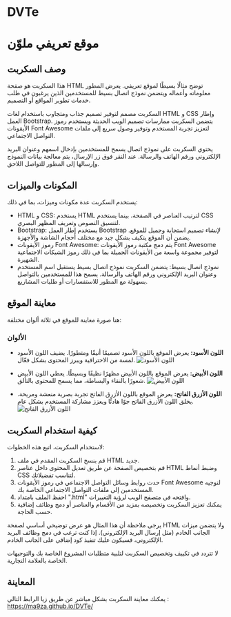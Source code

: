 # DVTe

# موقع تعريفي ملوّن

## وصف السكربت

هذا السكربت هو صفحة HTML توضح مثالًا بسيطًا لموقع تعريفي. يعرض المطور معلوماته وأعماله ويتضمن نموذج اتصال بسيط للمستخدمين الذين يرغبون في طلب خدمات تطوير المواقع أو التصميم.

السكربت مصمم لتوفير تصميم جذاب ومتجاوب باستخدام لغات HTML و CSS وإطار العمل Bootstrap. يتضمن السكربت ممارسات تصميم الويب الحديثة ويستخدم رموز الأيقونات Font Awesome لتعزيز تجربة المستخدم وتوفير وصول سريع إلى ملفات التواصل الاجتماعي.

يحتوي السكربت على نموذج اتصال يسمح للمستخدمين بإدخال اسمهم وعنوان البريد الإلكتروني ورقم الهاتف والرسالة. عند النقر فوق زر الإرسال، يتم معالجة بيانات النموذج وإرسالها إلى المطور للتواصل اللاحق.

## المكونات والميزات

يستخدم السكربت عدة مكونات وميزات، بما في ذلك:

- HTML و CSS: يستخدم HTML لترتيب العناصر في الصفحة، بينما يستخدم CSS لتنسيق النصوص وتعريف المظهر البصري.
- Bootstrap: يستخدم إطار العمل Bootstrap لإنشاء تصميم استجابة وجميل للموقع. يضمن أن الموقع يتكيف بشكل جيد مع مختلف أحجام الشاشة والأجهزة.
- رموز الأيقونات Font Awesome: يتم دمج مكتبة رموز الأيقونات Font Awesome لتوفير مجموعة واسعة من الأيقونات الجميلة بما في ذلك رموز الشبكات الاجتماعية الشهيرة.
- نموذج اتصال بسيط: يتضمن السكربت نموذج اتصال بسيط يستقبل اسم المستخدم وعنوان البريد الإلكتروني ورقم الهاتف والرسالة. يسمح هذا للمستخدمين بالتواصل بسهولة مع المطور للاستفسارات أو طلبات المشاريع.

## معاينة الموقع

هنا صورة معاينة للموقع في ثلاثة ألوان مختلفة:

### الألوان

- **اللون الأسود:** يعرض الموقع باللون الأسود تصميمًا أنيقًا ومتطورًا. يضيف اللون الأسود لمسة من الاحترافية ويبرز المحتوى بشكل فعّال.
![اللون الأسود](img/IMG_3253.jpeg)

- **اللون الأبيض:** يعرض الموقع باللون الأبيض مظهرًا نظيفًا وبسيطًا. يعطي اللون الأبيض شعورًا بالنقاء والبساطة، مما يسمح للمحتوى بالتألق.
![اللون الأبيض](img/IMG_3252.jpeg)

- **اللون الأزرق الفاتح:** يعرض الموقع باللون الأزرق الفاتح تجربة بصرية منعشة ومريحة. يخلق اللون الأزرق الفاتح جوًا هادئًا ويعزز مشاركة المستخدم بشكل عام.
![اللون الأزرق الفاتح](img/IMG_3254.jpeg)

## كيفية استخدام السكربت

لاستخدام السكربت، اتبع هذه الخطوات:

1. قم بنسخ السكربت المقدم في ملف HTML جديد.
2. قم بتخصيص الصفحة عن طريق تعديل المحتوى داخل عناصر HTML وضبط أنماط CSS لتناسب تفضيلاتك.
3. حدث روابط وسائل التواصل الاجتماعي في رموز الأيقونات Font Awesome لتوجيه المستخدمين إلى ملفات التواصل الاجتماعي الخاصة بك.
4. احفظ الملف بامتداد ".html" وافتحه في متصفح الويب لرؤية التغييرات.
5. يمكنك تعزيز السكربت وتخصيصه بمزيد من الأقسام والعناصر أو دمج وظائف إضافية حسب الحاجة.

يرجى ملاحظة أن هذا المثال هو عرض توضيحي أساسي لصفحة HTML ولا يتضمن ميزات الجانب الخادم (مثل إرسال البريد الإلكتروني). إذا كنت ترغب في دمج وظائف البريد الإلكتروني، فسيكون عليك تنفيذ كود إضافي على الجانب الخادم.

لا تتردد في تكييف وتخصيص السكربت لتلبية متطلبات المشروع الخاصة بك والتوجيهات الخاصة بالعلامة التجارية.

## المعاينة 

يمكنك معاينة السكربت بشكل مباشر عن طريق زيا الرابط التالي :
https://ma9za.github.io/DVTe/
